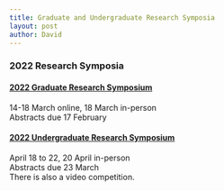 ```yaml
---
title: Graduate and Undergraduate Research Symposia  
layout: post
author: David
---
```

### 2022 Research Symposia
#### [2022 Graduate Research Symposium](https://www.duq.edu/research/student-research/graduate-symposium)  
14-18 March online, 18 March in-person  
Abstracts due 17 February  
#### [2022 Undergraduate Research Symposium](https://www.duq.edu/research/student-research/urss)  
April 18 to 22, 20 April in-person  
Abstracts due 23 March  
There is also a video competition.  
